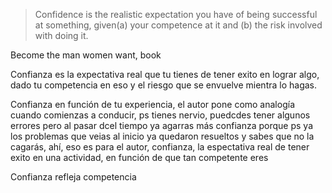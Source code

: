 > Confidence is the realistic expectation you have of being successful at something, given(a) your competence at it and (b) the risk involved with doing it. 

Become the man women want, book

Confianza es la expectativa real que tu tienes de tener exito  en lograr algo, dado tu competencia en eso y el riesgo que se envuelve mientra lo hagas.  



Confianza en función de tu experiencia, el autor pone como analogía
cuando comienzas a conducir, ps tienes nervio, puedcdes tener algunos errores
pero al pasar dcel tiempo ya agarras más confianza porque ps ya los problemas que veias al inicio ya quedaron resueltos y sabes que no la cagarás, ahí, eso es para el autor, confianza, la espectativa real de tener exito en una actividad, en función de que tan  competente eres 



Confianza refleja competencia 

